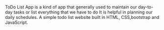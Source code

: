 ToDo List App is a kind of app that generally used to maintain our day-to-day tasks or list everything that we have to do It is helpful in planning our daily schedules.
A simple todo list website built in HTML, CSS,bootstrap and JavaScript.
